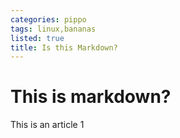 ```yaml
---
categories: pippo
tags: linux,bananas
listed: true
title: Is this Markdown?
---
```

# This is markdown?

This is an article 1
